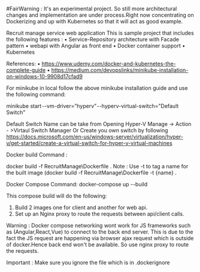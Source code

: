 #FairWarning : It's an experimental project. So still more architectural changes and implementation are under process.Right now concentrating on Dockerizing and up with Kubernetes so that it will act as good example.

Recruit manage service web application This is sample project that includes the following features :
•	Service-Repository architecture with Facade pattern
•	webapi with Angular as front end
•	Docker container support
•	Kubernetes 


References: 
•	https://www.udemy.com/docker-and-kubernetes-the-complete-guide
•	https://medium.com/devopslinks/minikube-installation-on-windows-10-9908d17cfad9

For minikube in local follow the above minikube installation guide and use the following command:

minikube start --vm-driver=”hyperv” --hyperv-virtual-switch="Default Switch"

Default Switch Name can be take from Opening Hyper-V Manage -> Action - >Virtaul Switch Manager
Or Create you own switch by following https://docs.microsoft.com/en-us/windows-server/virtualization/hyper-v/get-started/create-a-virtual-switch-for-hyper-v-virtual-machines

Docker build Command :

docker build -f RecruitManage\Dockerfile .
 Note : Use -t to tag a name for the built image (docker build -f RecruitManage\Dockerfile -t {name} .
 
 Docker Compose Command:
docker-compose up --build

This compose build will do the following:

1. Build 2 images one for client and another for web api.
2. Set up an Nginx proxy to route the requests between api/client calls.

Warning : Docker compose networking wont work for JS frameworks such as (Angular,React,Vue) to connect to the back end server. This is due to the fact the JS request are happening via browser ajax request which is outside of docker.Hence back end won't be available. So use nginx proxy to route the requests.
 
 
 Important :
 Make sure you ignore the file which is in .dockerignore
